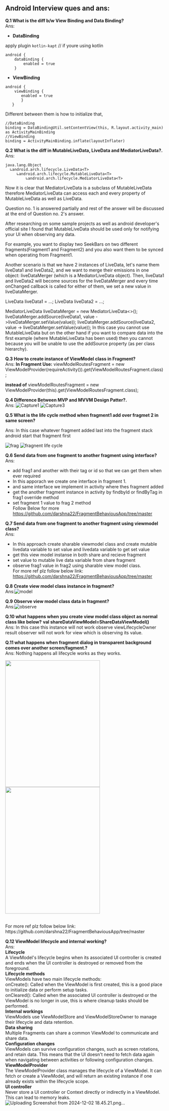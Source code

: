 ## Android Interview ques and ans:

__Q.1 What is the diff b/w View Binding and Data Binding?__<br>
Ans:
* __DataBinding__

apply plugin `kotlin-kapt` // if youre using kotlin
```
android {
    dataBinding {
        enabled = true
    }
```
* __ViewBinding__
```
android {
    viewBinding {
       enabled = true 
       }
   }
```  
Different between them is how to initialize that,
```
//DataBinding
binding = DataBindingUtil.setContentView(this, R.layout.activity_main) as ActivityMainBinding
//ViewBinding
binding = ActivityMainBinding.inflate(layoutInflater)
```

__Q.2 What is the diff in  MutableLiveData, LiveData and MediatorLiveData?.__<br>
Ans:
```
java.lang.Object
  ↳android.arch.lifecycle.LiveData<T>
     ↳android.arch.lifecycle.MutableLiveData<T>
         ↳android.arch.lifecycle.MediatorLiveData<T>
```
Now it is clear that MediatorLiveData is a subclass of MutableLiveData therefore MediatorLiveData can access each and every property of MutableLiveData as well as LiveData.

Question no. 1 is answered partially and rest of the answer will be discussed at the end of Question no. 2's answer.

After researching on some sample projects as well as android developer's official site I found that MutableLiveData should be used only for notifying your UI when observing any data.

For example, you want to display two SeekBars on two different fragments(Fragment1 and Fragment2) and you also want them to be synced when operating from Fragment1.

Another scenario is that we have 2 instances of LiveData, let's name them liveData1 and liveData2, and we want to merge their emissions in one object: liveDataMerger (which is a MediatorLiveData object). Then, liveData1 and liveData2 will become sources for the liveDataMerger and every time onChanged callback is called for either of them, we set a new value in liveDataMerger.

LiveData liveData1 = ...;
LiveData liveData2 = ...;

MediatorLiveData liveDataMerger = new MediatorLiveData<>();
liveDataMerger.addSource(liveData1, value ->liveDataMerger.setValue(value));
liveDataMerger.addSource(liveData2, value -> liveDataMerger.setValue(value));
In this case you cannot use MutableLiveData but on the other hand if you want to compare data into the first example (where MutableLiveData has been used) then you cannot because you will be unable to use the addSource property (as per class hierarchy).

__Q.3 How to create instance of ViewModel class in Fragment?__<br>
Ans:
__In Fragment Use:__
viewModelRoutesFragment = new ViewModelProvider(requireActivity()).get(ViewModelRoutesFragment.class);

__instead of__
viewModelRoutesFragment = new ViewModelProvider(this).get(ViewModelRoutesFragment.class);

__Q.4 Difference Between MVP and MVVM Design Patter?.__<br>
Ans:
![Capture1](https://user-images.githubusercontent.com/41982681/202150560-02db29a9-b8a0-4eb5-827b-f045b3a5e5b0.PNG)
![Capture3](https://user-images.githubusercontent.com/41982681/202150610-ab449b9f-4069-4e79-be9b-cf23e9465500.PNG)

__Q.5 What is the life cycle method when fragment1 add over fragmet 2 in same screen?__

Ans: In this case whatever fragment added last into the fragment stack android start that fragment first

![frag](https://user-images.githubusercontent.com/41982681/210847623-4ac99722-ece6-4ec8-bb50-592903596a4e.PNG)
![fragnent life cycle](https://user-images.githubusercontent.com/41982681/210847642-42507549-d62e-4f0a-9017-508aacedff4d.PNG)

__Q.6 Send data from one fragment to another fragment using interface?__<br>
Ans:
* add frag1 and another with their tag or id so that we can get them when ever required
* In this apporach we create one interface in fragment 1.
* and same interface we implement in activity where thes fragment added
* get the another fragment instance in activity by findbyId or findByTag in frag1 override method
* set fragment 1 value to frag 2 method<br>
Follow Below for more<br>
https://github.com/darshna22/FragmentBehaviousApp/tree/master

__Q.7 Send data from one fragment to another fragment using viewmodel class?__<br>
Ans:
* In this approach create sharable viewmodel class and create mutable livedata variable to set value and livedata variable to get set value
* get this view model instanse in both share and recieve fragment
* set value to mutable live data variable from share fragment
* observe frag1 value in frag2 using sharable view model class.<br>
For more ref plz follow below link:<br>
https://github.com/darshna22/FragmentBehaviousApp/tree/master

__Q.8 Create view model class instance in fragment?__<br>
Ans:![model](https://user-images.githubusercontent.com/41982681/210870932-25b6d6d0-2f2c-438d-a88c-691a730d729c.PNG)

__Q.9 Observe view model class data in fragment?__<br>
Ans:![observe](https://user-images.githubusercontent.com/41982681/210871040-8aa17b41-8054-470c-8d46-8d3ee49c4e7f.PNG)

__Q.10 what happens when you create view model class object as normal class like below?__
__val shareDataViewModel=ShareDataViewModel()__<br>
Ans: In this case this instance will not work observe viewLifecycleOwner<br>
result observer will not work for view which is observing its value.

__Q.11 what happens when fragment dialog in transparent background comes over another screen/fagment.?__<br>
Ans: Nothing happens all lifecycle works as they works.<br>
<p float="left">
<img src="https://user-images.githubusercontent.com/41982681/210877549-717089bb-38af-4fad-b47b-7eacc866e760.PNG" width="300" height="400"/>
<img src="https://user-images.githubusercontent.com/41982681/210877576-3fa9716c-929a-412d-8fd1-0bfcaa3a472b.png" width="300" height="400"/>
</p><br>
For more ref plz follow below link:<br>
https://github.com/darshna22/FragmentBehaviousApp/tree/master

__Q.12 ViewModel lifecycle and internal working?__ <br>
Ans: <br>
__Lifecycle__ <br>
A ViewModel's lifecycle begins when its associated UI controller is created and ends when the UI controller is destroyed or removed from the foreground. <br>
__Lifecycle methods__ <br>
ViewModels have two main lifecycle methods:<br>
onCreate(): Called when the ViewModel is first created, this is a good place to initialize data or perform setup tasks. <br>
onCleared(): Called when the associated UI controller is destroyed or the ViewModel is no longer in use, this is where cleanup tasks should be performed. <br>
__Internal workings__ <br>
ViewModels use ViewModelStore and ViewModelStoreOwner to manage their lifecycle and data retention. <br>
__Data sharing__ <br>
Multiple Fragments can share a common ViewModel to communicate and share data. <br>
__Configuration changes__ <br>
ViewModels can survive configuration changes, such as screen rotations, and retain data. This means that the UI doesn't need to fetch data again when navigating between activities or following configuration changes. <br>
__ViewModelProvider__ <br>
The ViewModelProvider class manages the lifecycle of a ViewModel. It can fetch or create a ViewModel, and will return an existing instance if one already exists within the lifecycle scope. <br>
__UI controller__ <br>
Never store a UI controller or Context directly or indirectly in a ViewModel. This can lead to memory leaks. <br>
![Uploading Screenshot from 2024-12-02 18.45.21.png…]()







         
   
       
       
